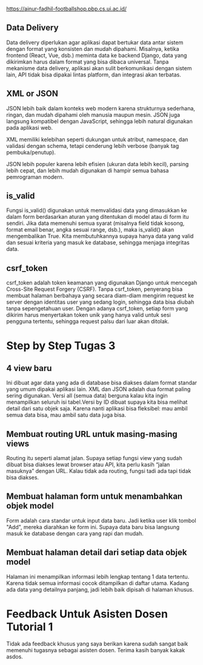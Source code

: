 https://ainur-fadhil-footballshop.pbp.cs.ui.ac.id/

## Data Delivery
Data delivery diperlukan agar aplikasi dapat bertukar data antar sistem dengan format yang konsisten dan mudah dipahami. Misalnya, ketika frontend (React, Vue, dsb.) meminta data ke backend Django, data yang dikirimkan harus dalam format yang bisa dibaca universal. Tanpa mekanisme data delivery, aplikasi akan sulit berkomunikasi dengan sistem lain, API tidak bisa dipakai lintas platform, dan integrasi akan terbatas.
## XML or JSON
JSON lebih baik dalam konteks web modern karena strukturnya sederhana, ringan, dan mudah dipahami oleh manusia maupun mesin. JSON juga langsung kompatibel dengan JavaScript, sehingga lebih natural digunakan pada aplikasi web.

XML memiliki kelebihan seperti dukungan untuk atribut, namespace, dan validasi dengan schema, tetapi cenderung lebih verbose (banyak tag pembuka/penutup).

JSON lebih populer karena lebih efisien (ukuran data lebih kecil), parsing lebih cepat, dan lebih mudah digunakan di hampir semua bahasa pemrograman modern.
## is_valid
Fungsi is_valid() digunakan untuk memvalidasi data yang dimasukkan ke dalam form berdasarkan aturan yang ditentukan di model atau di form itu sendiri. Jika data memenuhi semua syarat (misalnya field tidak kosong, format email benar, angka sesuai range, dsb.), maka is_valid() akan mengembalikan True. Kita membutuhkannya supaya hanya data yang valid dan sesuai kriteria yang masuk ke database, sehingga menjaga integritas data.
## csrf_token
csrf_token adalah token keamanan yang digunakan Django untuk mencegah Cross-Site Request Forgery (CSRF). Tanpa csrf_token, penyerang bisa membuat halaman berbahaya yang secara diam-diam mengirim request ke server dengan identitas user yang sedang login, sehingga data bisa diubah tanpa sepengetahuan user. Dengan adanya csrf_token, setiap form yang dikirim harus menyertakan token unik yang hanya valid untuk sesi pengguna tertentu, sehingga request palsu dari luar akan ditolak.

# Step by Step Tugas 3

## 4 view baru
Ini dibuat agar data yang ada di database bisa diakses dalam format standar yang umum dipakai aplikasi lain. XML dan JSON adalah dua format paling sering digunakan. Versi all (semua data) berguna kalau kita ingin menampilkan seluruh isi tabel.Versi by ID dibuat supaya kita bisa melihat detail dari satu objek saja. Karena nanti aplikasi bisa fleksibel: mau ambil semua data bisa, mau ambil satu data juga bisa.

## Membuat routing URL untuk masing-masing views
Routing itu seperti alamat jalan. Supaya setiap fungsi view yang sudah dibuat bisa diakses lewat browser atau API, kita perlu kasih “jalan masuknya” dengan URL. Kalau tidak ada routing, fungsi tadi ada tapi tidak bisa diakses.

## Membuat halaman form untuk menambahkan objek model
Form adalah cara standar untuk input data baru. Jadi ketika user klik tombol "Add", mereka diarahkan ke form ini. Supaya data baru bisa langsung masuk ke database dengan cara yang rapi dan mudah.

## Membuat halaman detail dari setiap data objek model
Halaman ini menampilkan informasi lebih lengkap tentang 1 data tertentu. Karena tidak semua informasi cocok ditampilkan di daftar utama. Kadang ada data yang detailnya panjang, jadi lebih baik dipisah di halaman khusus.

# Feedback Untuk Asisten Dosen Tutorial 1
Tidak ada feedback khusus yang saya berikan karena sudah sangat baik memenuhi tugasnya sebagai asisten dosen. Terima kasih banyak kakak asdos.